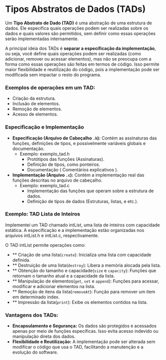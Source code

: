 # Tipos Abstratos de Dados (TADs)

Um **Tipo Abstrato de Dado (TAD)** é uma abstração de uma estrutura de dados. Ele especifica quais operações podem ser realizadas sobre os dados e quais valores são permitidos, sem definir como essas operações serão implementadas internamente.

A principal ideia dos TADs é **separar a especificação da implementação**, ou seja, você define quais operações podem ser realizadas (como adicionar, remover ou acessar elementos), mas não se preocupa com a forma como essas operações são feitas em termos de código. Isso permite maior flexibilidade e reutilização do código, pois a implementação pode ser modificada sem impactar o resto do programa.

### **Exemplos de operações em um TAD:**

- Criação da estrutura.
- Inclusão de elementos.
- Remoção de elementos.
- Acesso de elementos.

### Especificação e Implementação

- **Especificação (Arquivo de Cabeçalho `.h`):** Contém as assinaturas das funções, definições de tipos, e possivelmente variáveis globais e documentação.
    - Exemplo: exemplo_tad.h
        - Protótipos das funções (Assinaturas).
        - Definição de tipos, como ponteiros.
        - Documentação ( Comentários explicativos ).
- **Implementação (Arquivo `.c`):** Contém a implementação real das funções descritas no arquivo de cabeçalho.
    - Exemplo: exemplo_tad.c
        - Implementação das funções que operam sobre a estrutura de dados.
        - Definição de tipos de dados (Estruturas, listas, e etc.).

### **Exemplo**: TAD Lista de Inteiros
Implementei um TAD chamado intList, uma lista de inteiros com capacidade estática. A especificação e a implementação estão organizadas nos arquivos intList.h e intList.c, respectivamente.

O TAD intList permite operações como:

- ** Criação de uma lista(`create`): Inicializa uma lista com capacidade definida.
- ** Destruição de uma lista(`destroy`): Libera a memória alocada pela lista.
- ** Obtenção do tamanho e capacidade(`size` e `capacity`): Funções que retornam o tamanho atual e a capacidade da lista.
- ** Manipulação de elementos(`get`, `set` e `append`): Funções para acessar, modificar e adicionar elementos na lista.
- ** Remoção de itens da lista(`removeAt`): Função para remover um item em determinado index.
- ** Impressão da lista(`print`): Exibe os elementos contidos na lista.

### Vantagens dos TADs:

- **Encapsulamento e Segurança:** Os dados são protegidos e acessados apenas por meio de funções específicas. Isso evita acesso indevido ou manipulação direta dos dados.
- **Flexibilidade e Reutilização:** A implementação pode ser alterada sem modificar o código que usa o TAD, facilitando a manutenção e a evolução do software.
